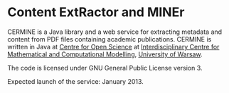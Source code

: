 Content ExtRactor and MINEr
===========================

CERMINE is a Java library and a web service for extracting metadata
and content from PDF files containing academic publications.
CERMINE is written in Java at [Centre for Open Science](http://ceon.pl/en/research/) at [Interdisciplinary Centre for Mathematical and Computational Modelling](http://www.icm.edu.pl/), [University of Warsaw](http://www.uw.edu.pl/).

The code is licensed under GNU General Public License version 3.

Expected launch of the service: January 2013.

